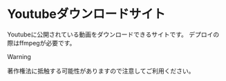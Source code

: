 # Youtubeダウンロードサイト
Youtubeに公開されている動画をダウンロードできるサイトです。
デプロイの際はffmpegが必要です。
>[!WARNING]
>著作権法に抵触する可能性がありますので注意してご利用ください。
